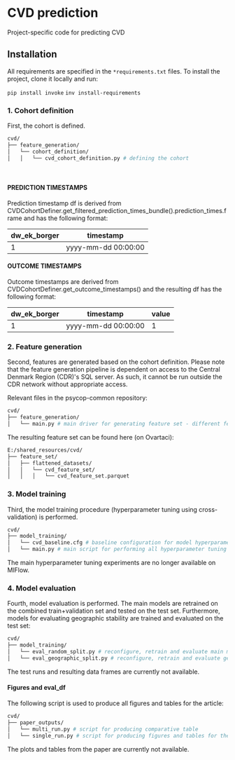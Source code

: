 # CVD prediction
Project-specific code for predicting CVD

## Installation
All requirements are specified in the `*requirements.txt` files. To install the project, clone it locally and run:

`pip install invoke`
`inv install-requirements`

### 1. Cohort definition
First, the cohort is defined. 
```bash
cvd/  
├── feature_generation/ 
│   └── cohort_definition/
│   │   └── cvd_cohort_definition.py # defining the cohort
```

<br />


#### PREDICTION TIMESTAMPS
Prediction timestamp df is derived from CVDCohortDefiner.get_filtered_prediction_times_bundle().prediction_times.frame and has the following format:

| dw_ek_borger | timestamp           |
|--------------|---------------------|
| 1            | yyyy-mm-dd 00:00:00 |


#### OUTCOME TIMESTAMPS
Outcome timestamps are derived from CVDCohortDefiner.get_outcome_timestamps() and the resulting df has the following format:

| dw_ek_borger | timestamp       | value        |
|--------------|---------------------|---------------------|
| 1            | yyyy-mm-dd 00:00:00 | 1|


### 2. Feature generation
Second, features are generated based on the cohort definition. Please note that the feature generation pipeline is dependent on access to the Central Denmark Region (CDR)'s SQL server. As such, it cannot be run outside the CDR network without appropriate access.

Relevant files in the psycop-common repository: 
```bash
cvd/  
├── feature_generation/ 
│   └── main.py # main driver for generating feature set - different feature layers are defined in the script
```

The resulting feature set can be found here (on Ovartaci): 
```bash
E:/shared_resources/cvd/
├── feature_set/ 
│   ├── flattened_datasets/ 
│   │   └── cvd_feature_set/
│   │   │   └── cvd_feature_set.parquet
```


### 3. Model training
Third, the model training procedure (hyperparameter tuning using cross-validation) is performed.

```bash
cvd/ 
├── model_training/
│   └── cvd_baseline.cfg # baseline configuration for model hyperparameter tuning
│   └── main.py # main script for performing all hyperparameter tuning experiments
```

The main hyperparameter tuning experiments are no longer available on MlFlow.


### 4. Model evaluation
Fourth, model evaluation is performed. The main models are retrained on the combined train+validation set and tested on the test set. Furthermore, models for evaluating geographic stability are trained and evaluated on the test set:

```bash
cvd/
├── model_training/
│   └── eval_random_split.py # reconfigure, retrain and evaluate main model
│   └── eval_geographic_split.py # reconfigure, retrain and evaluate geographic stability (trained on east and west sites, evaluated on central sites)
```

The test runs and resulting data frames are currently not available.

#### Figures and eval_df

The following script is used to produce all figures and tables for the article:

```bash
cvd/
├── paper_outputs/
│   └── multi_run.py # script for producing comparative table
│   └── single_run.py # script for producing figures and tables for the main model (XGBoost model based only on layers 1 + 2)
```
The plots and tables from the paper are currently not available.

